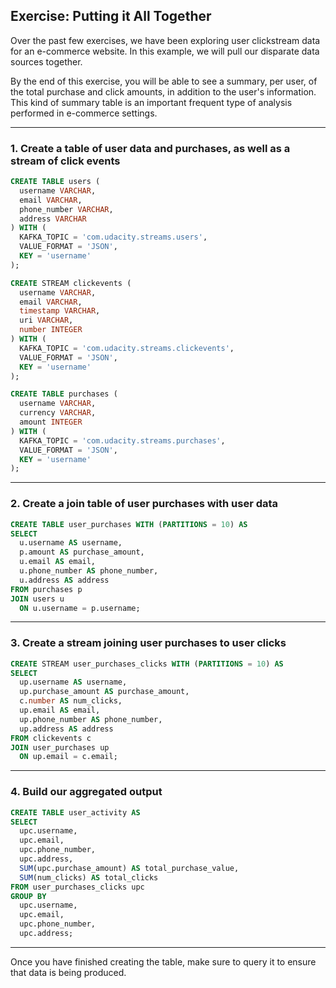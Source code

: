 ## Exercise: Putting it All Together

Over the past few exercises, we have been exploring user clickstream data for an e-commerce website. In this example, we will pull our disparate data sources together.

By the end of this exercise, you will be able to see a summary, per user, of the total purchase and click amounts, in addition to the user's information. This kind of summary table is an important frequent type of analysis performed in e-commerce settings.

---

### 1. Create a table of user data and purchases, as well as a stream of click events

```sql
CREATE TABLE users (
  username VARCHAR,
  email VARCHAR,
  phone_number VARCHAR,
  address VARCHAR
) WITH (
  KAFKA_TOPIC = 'com.udacity.streams.users',
  VALUE_FORMAT = 'JSON',
  KEY = 'username'
);

CREATE STREAM clickevents (
  username VARCHAR,
  email VARCHAR,
  timestamp VARCHAR,
  uri VARCHAR,
  number INTEGER
) WITH (
  KAFKA_TOPIC = 'com.udacity.streams.clickevents',
  VALUE_FORMAT = 'JSON',
  KEY = 'username'
);

CREATE TABLE purchases (
  username VARCHAR,
  currency VARCHAR,
  amount INTEGER
) WITH (
  KAFKA_TOPIC = 'com.udacity.streams.purchases',
  VALUE_FORMAT = 'JSON',
  KEY = 'username'
);
```

---

### 2. Create a join table of user purchases with user data

```sql
CREATE TABLE user_purchases WITH (PARTITIONS = 10) AS
SELECT
  u.username AS username,
  p.amount AS purchase_amount,
  u.email AS email,
  u.phone_number AS phone_number,
  u.address AS address
FROM purchases p
JOIN users u
  ON u.username = p.username;
```

---

### 3. Create a stream joining user purchases to user clicks

```sql
CREATE STREAM user_purchases_clicks WITH (PARTITIONS = 10) AS
SELECT
  up.username AS username,
  up.purchase_amount AS purchase_amount,
  c.number AS num_clicks,
  up.email AS email,
  up.phone_number AS phone_number,
  up.address AS address
FROM clickevents c
JOIN user_purchases up
  ON up.email = c.email;
```

---

### 4. Build our aggregated output

```sql
CREATE TABLE user_activity AS
SELECT
  upc.username,
  upc.email,
  upc.phone_number,
  upc.address,
  SUM(upc.purchase_amount) AS total_purchase_value,
  SUM(num_clicks) AS total_clicks
FROM user_purchases_clicks upc
GROUP BY
  upc.username,
  upc.email,
  upc.phone_number,
  upc.address;
```

---

Once you have finished creating the table, make sure to query it to ensure that data is being produced.
